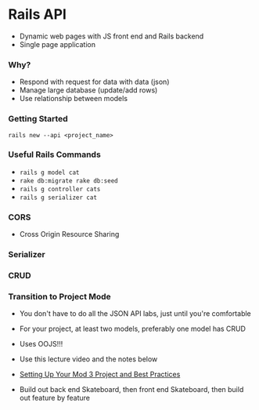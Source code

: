 # Rails API
- Dynamic web pages with JS front end and Rails backend
- Single page application

### Why?
- Respond with request for data with data (json)
- Manage large database (update/add rows)
- Use relationship between models

### Getting Started
`rails new --api <project_name>`

### Useful Rails Commands
- `rails g model cat`
- `rake db:migrate rake db:seed`
- `rails g controller cats`
- `rails g serializer cat`

### CORS
- Cross Origin Resource Sharing

### Serializer

### CRUD


### Transition to Project Mode
- You don't have to do all the JSON API labs, just until you're comfortable
- For your project, at least two models, preferably one model has CRUD
- Uses OOJS!!!

- Use this lecture video and the notes below
- [Setting Up Your Mod 3 Project and Best Practices](https://github.com/learn-co-curriculum/mod3-project-week-setup-example)
- Build out back end Skateboard, then front end Skateboard, then build out feature by feature
